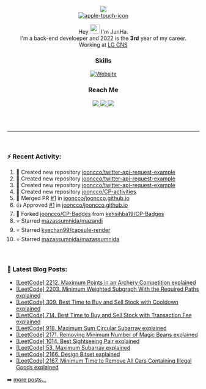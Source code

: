 
<p align="center">
  <img src="https://capsule-render.vercel.app/api?type=waving&color=gradient"><br/>
  <a href="https://jooncco.com"><img src="https://i.ibb.co/2crZYNd/apple-touch-icon.png" alt="apple-touch-icon" border="0"></a>
</p>

<p align="center">
  Hey <img src="https://media.giphy.com/media/hvRJCLFzcasrR4ia7z/giphy.gif" width="25px"> I'm JunHa. <br/>
  I'm a back-end develoeper and 2022 is the <b>3rd</b> year of my career.<br />
  Working at <a href="https://www.lgcns.com/EN/Home">LG CNS</a>
</p>

<h3 align="center">Skills</h3>
<p align="center">
  <a href="https://jooncco.com/profile#skills-">
    <img alt="Website" src="https://img.shields.io/website?down_color=inactive&down_message=jooncco.com%2Fprofile&style=flat-square&up_color=9cf&up_message=jooncco.com%2Fprofile&url=https%3A%2F%2Fjooncco.com%2Fprofile%23skills-">
  </a>
</p>

<h3 align="center">Reach Me</h3>
<p align="center">
  <a href="https://www.linkedin.com/in/jooncco">
    <img src="https://img.shields.io/badge/LinkedIn-0A66C2?style=flat-square&logo=LinkedIn&logoColor=white"/>
  </a>
  <a href="mailto:jooncco.g@gmail.com">
    <img src="https://img.shields.io/badge/Gmail-EA4335?style=flat-square&logo=Gmail&logoColor=white"/>
  </a>
  <a href="https://instagram.com/jooncco">
    <img src="https://img.shields.io/badge/instagram-E4405F?style=flat-square&logo=instagram&logoColor=white"/>
  </a>
</p>
<br />
<br />

<hr />

<br />

### ⚡ Recent Activity:

<!--RECENT_ACTIVITY:start-->
1. 📔 Created new repository [jooncco/twitter-api-request-example](https://github.com/jooncco/twitter-api-request-example)
2. 📔 Created new repository [jooncco/twitter-api-request-example](https://github.com/jooncco/twitter-api-request-example)
3. 📔 Created new repository [jooncco/twitter-api-request-example](https://github.com/jooncco/twitter-api-request-example)
4. 📔 Created new repository [jooncco/CP-activities](https://github.com/jooncco/CP-activities)
5. 🎉 Merged PR [#1](https://github.com/jooncco/jooncco.github.io/pull/1) in [jooncco/jooncco.github.io](https://github.com/jooncco/jooncco.github.io)
6. 👍 Approved [#1](https://github.com/jooncco/jooncco.github.io/pull/1#pullrequestreview-898994889) in [jooncco/jooncco.github.io](https://github.com/jooncco/jooncco.github.io)
7. 🔱 Forked [jooncco/CP-Badges](https://github.com/jooncco/CP-Badges) from [kehsihba19/CP-Badges](https://github.com/kehsihba19/CP-Badges)
8. ⭐ Starred [mazassumnida/mazandi](https://github.com/mazassumnida/mazandi)
9. ⭐ Starred [kyechan99/capsule-render](https://github.com/kyechan99/capsule-render)
10. ⭐ Starred [mazassumnida/mazassumnida](https://github.com/mazassumnida/mazassumnida)
<!--RECENT_ACTIVITY:end-->

<br />

### 📕 Latest Blog Posts:

<!-- BLOG-POST-LIST:START -->
- [[LeetCode] 2212. Maximum Points in an Archery Competition explained](https://jooncco.com/leetcode-2212/)
- [[LeetCode] 2203. Minimum Weighted Subgraph With the Required Paths explained](https://jooncco.com/leetcode-2203/)
- [[LeetCode] 309. Best Time to Buy and Sell Stock with Cooldown explained](https://jooncco.com/leetcode-309/)
- [[LeetCode] 714. Best Time to Buy and Sell Stock with Transaction Fee explained](https://jooncco.com/leetcode-714/)
- [[LeetCode] 918. Maximum Sum Circular Subarray explained](https://jooncco.com/leetcode-918/)
- [[LeetCode] 2171. Removing Minimum Number of Magic Beans explained](https://jooncco.com/leetcode-2171/)
- [[LeetCode] 1014. Best Sightseeing Pair explained](https://jooncco.com/leetcode-1014/)
- [[LeetCode] 53. Maximum Subarray explained](https://jooncco.com/leetcode-53/)
- [[LeetCode] 2166. Design Bitset explained](https://jooncco.com/leetcode-2166/)
- [[LeetCode] 2167. Minimum Time to Remove All Cars Containing Illegal Goods explained](https://jooncco.com/leetcode-2167/)
<!-- BLOG-POST-LIST:END -->

➡️ [more posts...](https://jooncco.com)

<!-- ### 📈 CP Activity: -->

<!-- [![Codeforces](https://cp-logo.vercel.app/codeforces/jooncco?logo=true)](http://codeforces.com/profile/jooncco) -->
